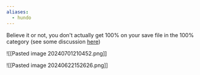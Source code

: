 ```yaml
---
aliases:
  - hundo
---
```

Believe it or not, you don't actually get 100% on your save file in the 100% category (see some discussion [here](https://discord.com/channels/313375426112389123/408694062862958592/628313685575729152))

![[Pasted image 20240701210452.png]]

![[Pasted image 20240622152626.png]]